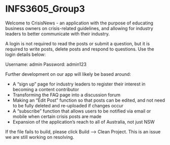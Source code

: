# INFS3605_Group3

Welcome to CrisisNews - an application with the purpose of educating business owners on crisis-related guidelines, and allowing for industry leaders to better communicate with their industry. 

A login is not required to read the posts or submit a question, but it is required to write posts, delete posts and respond to questions. Use the login details below:

Username: admin
Password: admin123

Further development on our app will likely be based around:
- A “sign up” page for industry leaders to register their interest in becoming a content contributor
- Transforming the FAQ page into a discussion forum
- Making an “Edit Post” function so that posts can be edited, and not need to be fully deleted and re-uploaded if changes occur
- A “subscribe” function that allows users to be notified via email or mobile when certain crisis posts are made
- Expansion of the application’s reach to all of Australia, not just NSW

If the file fails to build, please click Build —> Clean Project. This is an issue we are still working on resolving. 
